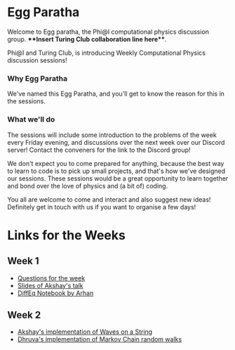 # Egg Paratha

Welcome to Egg paratha, the Phi@I computational physics discussion group. **\*\*Insert Turing Club collaboration line here\*\***.

Phi@I and Turing Club, is introducing Weekly Computational Physics discussion sessions!

### Why Egg Paratha

We've named this Egg Paratha, and you'll get to know the reason for this in the sessions.

### What we'll do

The sessions will include some introduction to the problems of the week every Friday evening, and discussions over the next week over our Discord server! Contact the conveners for the link to the Discord group!

We don't expect you to come prepared for anything,
because the best way to learn to code is to pick up small projects, 
and that's how we've designed our sessions. 
These sessions would be a great opportunity to learn together and bond over the love of physics and (a bit of) coding.

You all are welcome to come and interact and also suggest new ideas! Definitely get in touch with us if you want to organise a few days!

# Links for the Weeks

## Week 1

- [Questions for the week](week1/week1)
- [Slides of Akshay's talk](week1/week1_slides)
- [DiffEq Notebook by Arhan](week1/diff_eq.ipynb)

## Week 2

- [Akshay's implementation of Waves on a String](week2/WavesOnString)
- [Dhruva's implementation of Markov Chain random walks](week2/w1q1_markov.jl.html)
